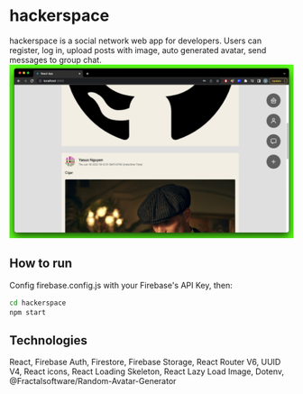 # hackerspace

hackerspace is a social network web app for developers.
Users can register, log in, upload posts with image, auto generated avatar, send messages to group chat.
</br>
![Feed](./feed.png)
## How to run
Config firebase.config.js with your Firebase's API Key, then:
```bash
cd hackerspace
npm start
```

## Technologies
React, Firebase Auth, Firestore, Firebase Storage, React Router V6, UUID V4, React icons, React Loading Skeleton, React Lazy Load Image, Dotenv, @Fractalsoftware/Random-Avatar-Generator

